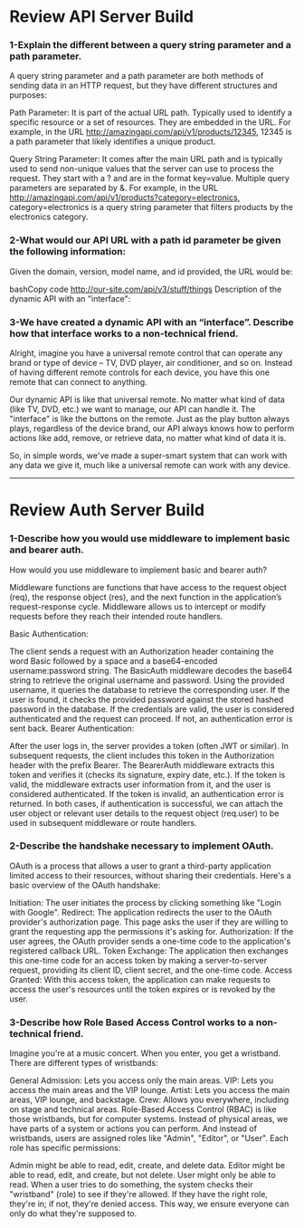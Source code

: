 # Review API Server Build
### 1-Explain the different between a query string parameter and a path parameter.

A query string parameter and a path parameter are both methods of sending data in an HTTP request, but they have different structures and purposes:

Path Parameter: It is part of the actual URL path. Typically used to identify a specific resource or a set of resources. They are embedded in the URL. For example, in the URL http://amazingapi.com/api/v1/products/12345, 12345 is a path parameter that likely identifies a unique product.

Query String Parameter: It comes after the main URL path and is typically used to send non-unique values that the server can use to process the request. They start with a ? and are in the format key=value. Multiple query parameters are separated by &. For example, in the URL http://amazingapi.com/api/v1/products?category=electronics, category=electronics is a query string parameter that filters products by the electronics category.

### 2-What would our API URL with a path id parameter be given the following information:
Given the domain, version, model name, and id provided, the URL would be:

bashCopy code
http://our-site.com/api/v3/stuff/things
Description of the dynamic API with an "interface":


### 3-We have created a dynamic API with an “interface”. Describe how that interface works to a non-technical friend.
Alright, imagine you have a universal remote control that can operate any brand or type of device – TV, DVD player, air conditioner, and so on. Instead of having different remote controls for each device, you have this one remote that can connect to anything.

Our dynamic API is like that universal remote. No matter what kind of data (like TV, DVD, etc.) we want to manage, our API can handle it. The "interface" is like the buttons on the remote. Just as the play button always plays, regardless of the device brand, our API always knows how to perform actions like add, remove, or retrieve data, no matter what kind of data it is.

So, in simple words, we've made a super-smart system that can work with any data we give it, much like a universal remote can work with any device.
*** 
# Review Auth Server Build

### 1-Describe how you would use middleware to implement basic and bearer auth.
How would you use middleware to implement basic and bearer auth?

Middleware functions are functions that have access to the request object (req), the response object (res), and the next function in the application’s request-response cycle. Middleware allows us to intercept or modify requests before they reach their intended route handlers.

Basic Authentication:

The client sends a request with an Authorization header containing the word Basic followed by a space and a base64-encoded username:password string.
The BasicAuth middleware decodes the base64 string to retrieve the original username and password.
Using the provided username, it queries the database to retrieve the corresponding user.
If the user is found, it checks the provided password against the stored hashed password in the database.
If the credentials are valid, the user is considered authenticated and the request can proceed. If not, an authentication error is sent back.
Bearer Authentication:

After the user logs in, the server provides a token (often JWT or similar).
In subsequent requests, the client includes this token in the Authorization header with the prefix Bearer.
The BearerAuth middleware extracts this token and verifies it (checks its signature, expiry date, etc.).
If the token is valid, the middleware extracts user information from it, and the user is considered authenticated.
If the token is invalid, an authentication error is returned.
In both cases, if authentication is successful, we can attach the user object or relevant user details to the request object (req.user) to be used in subsequent middleware or route handlers.

### 2-Describe the handshake necessary to implement OAuth.

OAuth is a process that allows a user to grant a third-party application limited access to their resources, without sharing their credentials. Here's a basic overview of the OAuth handshake:

Initiation: The user initiates the process by clicking something like "Login with Google".
Redirect: The application redirects the user to the OAuth provider's authorization page. This page asks the user if they are willing to grant the requesting app the permissions it's asking for.
Authorization: If the user agrees, the OAuth provider sends a one-time code to the application's registered callback URL.
Token Exchange: The application then exchanges this one-time code for an access token by making a server-to-server request, providing its client ID, client secret, and the one-time code.
Access Granted: With this access token, the application can make requests to access the user's resources until the token expires or is revoked by the user.


### 3-Describe how Role Based Access Control works to a non-technical friend.

Imagine you're at a music concert. When you enter, you get a wristband. There are different types of wristbands:

General Admission: Lets you access only the main areas.
VIP: Lets you access the main areas and the VIP lounge.
Artist: Lets you access the main areas, VIP lounge, and backstage.
Crew: Allows you everywhere, including on stage and technical areas.
Role-Based Access Control (RBAC) is like those wristbands, but for computer systems. Instead of physical areas, we have parts of a system or actions you can perform. And instead of wristbands, users are assigned roles like "Admin", "Editor", or "User". Each role has specific permissions:

Admin might be able to read, edit, create, and delete data.
Editor might be able to read, edit, and create, but not delete.
User might only be able to read.
When a user tries to do something, the system checks their "wristband" (role) to see if they're allowed. If they have the right role, they're in; if not, they're denied access. This way, we ensure everyone can only do what they're supposed to.

